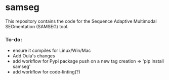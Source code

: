 # samseg
This repository contains the code for the Sequence Adaptive Multimodal SEGmentation (SAMSEG) tool.

### To-do:
* ensure it compiles for Linux/Win/Mac
* Add Oula's changes
* add workflow for Pypi package push on a new tag creation => 'pip install samseg'
* add workflow for code-linting(?)
